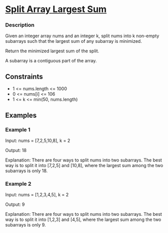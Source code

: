 # [Split Array Largest Sum](https://leetcode.com/problems/split-array-largest-sum/)

### Description

Given an integer array nums and an integer k, split nums into k non-empty subarrays such that the largest sum of any subarray is minimized.

Return the minimized largest sum of the split.

A subarray is a contiguous part of the array.


## Constraints

- 1 <= nums.length <= 1000
- 0 <= nums[i] <= 106
- 1 <= k <= min(50, nums.length)

## Examples

### Example 1
Input: nums = [7,2,5,10,8], k = 2

Output: 18

Explanation: There are four ways to split nums into two subarrays.
The best way is to split it into [7,2,5] and [10,8], where the largest sum among the two subarrays is only 18.

### Example 2
Input: nums = [1,2,3,4,5], k = 2

Output: 9

Explanation: There are four ways to split nums into two subarrays.
The best way is to split it into [1,2,3] and [4,5], where the largest sum among the two subarrays is only 9.
